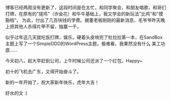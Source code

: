 

博客已经两周没有更新了，这段时间是在太忙，和同学聚会，和朋友唱歌，和哥们打牌，在原有的"搓鸡"（诈金花）和牛牛基础上，我又学会的新玩法"比鸡"和"摸豁档"，
为此，付出了几百块钱的学费。据董老板刚刚的最新消息，毛爷爷昨天晚上把其他人杀得片甲不留，独赢一千。

似乎过年这几天就吃饭打牌，娱乐，硬着头皮啃完了杜拉拉第一本，在SandBox主题上写了一个SimpleDDD的WordPress主题，极难看，我果然没有什么
美工功底……

今天初八，起大早赶到公司，上午时候公司还派了一个红包，Happy~

初十的飞机去广东，又得开始奋斗了。

新的一年开始了，祝大家新年快乐，虎年大吉！

好水的文 :)


